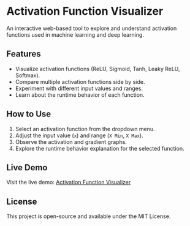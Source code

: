 # Activation Function Visualizer

An interactive web-based tool to explore and understand activation functions used in machine learning and deep learning.

## Features
- Visualize activation functions (ReLU, Sigmoid, Tanh, Leaky ReLU, Softmax).
- Compare multiple activation functions side by side.
- Experiment with different input values and ranges.
- Learn about the runtime behavior of each function.

## How to Use
1. Select an activation function from the dropdown menu.
2. Adjust the input value (`x`) and range (`X Min`, `X Max`).
3. Observe the activation and gradient graphs.
4. Explore the runtime behavior explanation for the selected function.

## Live Demo
Visit the live demo: [Activation Function Visualizer](https://username.github.io/activation-function-visualizer)

## License
This project is open-source and available under the MIT License.
